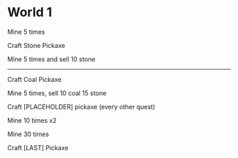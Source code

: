 # **World 1**

Mine 5 times

Craft Stone Pickaxe

Mine 5 times and sell 10 stone

----------

Craft Coal Pickaxe

Mine 5 times, sell 10 coal 15 stone

Craft [PLACEHOLDER] pickaxe (every other quest)

Mine 10 times x2

Mine 30 times

Craft [LAST] Pickaxe